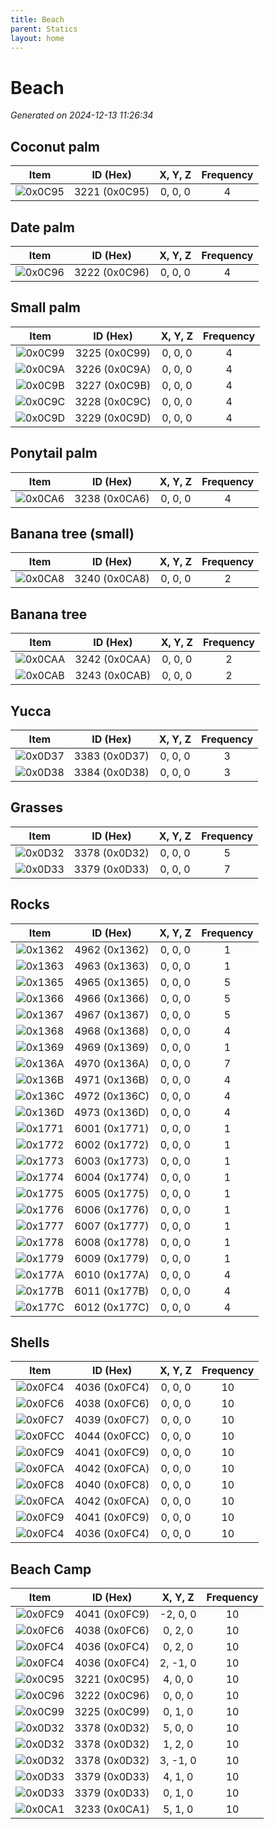 ```yaml
---
title: Beach
parent: Statics
layout: home
---
```


# Beach

_Generated on 2024-12-13 11:26:34_

## Coconut palm

| Item | ID (Hex) | X, Y, Z | Frequency |
|:----:|:--------:|:-------:|:---------:|
| ![0x0C95](../assets/statics/0x0C95.png) | 3221 (0x0C95) | 0, 0, 0 | 4 |

## Date palm

| Item | ID (Hex) | X, Y, Z | Frequency |
|:----:|:--------:|:-------:|:---------:|
| ![0x0C96](../assets/statics/0x0C96.png) | 3222 (0x0C96) | 0, 0, 0 | 4 |

## Small palm

| Item | ID (Hex) | X, Y, Z | Frequency |
|:----:|:--------:|:-------:|:---------:|
| ![0x0C99](../assets/statics/0x0C99.png) | 3225 (0x0C99) | 0, 0, 0 | 4 |
| ![0x0C9A](../assets/statics/0x0C9A.png) | 3226 (0x0C9A) | 0, 0, 0 | 4 |
| ![0x0C9B](../assets/statics/0x0C9B.png) | 3227 (0x0C9B) | 0, 0, 0 | 4 |
| ![0x0C9C](../assets/statics/0x0C9C.png) | 3228 (0x0C9C) | 0, 0, 0 | 4 |
| ![0x0C9D](../assets/statics/0x0C9D.png) | 3229 (0x0C9D) | 0, 0, 0 | 4 |

## Ponytail palm

| Item | ID (Hex) | X, Y, Z | Frequency |
|:----:|:--------:|:-------:|:---------:|
| ![0x0CA6](../assets/statics/0x0CA6.png) | 3238 (0x0CA6) | 0, 0, 0 | 4 |

## Banana tree (small)

| Item | ID (Hex) | X, Y, Z | Frequency |
|:----:|:--------:|:-------:|:---------:|
| ![0x0CA8](../assets/statics/0x0CA8.png) | 3240 (0x0CA8) | 0, 0, 0 | 2 |

## Banana tree 

| Item | ID (Hex) | X, Y, Z | Frequency |
|:----:|:--------:|:-------:|:---------:|
| ![0x0CAA](../assets/statics/0x0CAA.png) | 3242 (0x0CAA) | 0, 0, 0 | 2 |
| ![0x0CAB](../assets/statics/0x0CAB.png) | 3243 (0x0CAB) | 0, 0, 0 | 2 |

## Yucca 

| Item | ID (Hex) | X, Y, Z | Frequency |
|:----:|:--------:|:-------:|:---------:|
| ![0x0D37](../assets/statics/0x0D37.png) | 3383 (0x0D37) | 0, 0, 0 | 3 |
| ![0x0D38](../assets/statics/0x0D38.png) | 3384 (0x0D38) | 0, 0, 0 | 3 |

## Grasses

| Item | ID (Hex) | X, Y, Z | Frequency |
|:----:|:--------:|:-------:|:---------:|
| ![0x0D32](../assets/statics/0x0D32.png) | 3378 (0x0D32) | 0, 0, 0 | 5 |
| ![0x0D33](../assets/statics/0x0D33.png) | 3379 (0x0D33) | 0, 0, 0 | 7 |

## Rocks

| Item | ID (Hex) | X, Y, Z | Frequency |
|:----:|:--------:|:-------:|:---------:|
| ![0x1362](../assets/statics/0x1362.png) | 4962 (0x1362) | 0, 0, 0 | 1 |
| ![0x1363](../assets/statics/0x1363.png) | 4963 (0x1363) | 0, 0, 0 | 1 |
| ![0x1365](../assets/statics/0x1365.png) | 4965 (0x1365) | 0, 0, 0 | 5 |
| ![0x1366](../assets/statics/0x1366.png) | 4966 (0x1366) | 0, 0, 0 | 5 |
| ![0x1367](../assets/statics/0x1367.png) | 4967 (0x1367) | 0, 0, 0 | 5 |
| ![0x1368](../assets/statics/0x1368.png) | 4968 (0x1368) | 0, 0, 0 | 4 |
| ![0x1369](../assets/statics/0x1369.png) | 4969 (0x1369) | 0, 0, 0 | 1 |
| ![0x136A](../assets/statics/0x136A.png) | 4970 (0x136A) | 0, 0, 0 | 7 |
| ![0x136B](../assets/statics/0x136B.png) | 4971 (0x136B) | 0, 0, 0 | 4 |
| ![0x136C](../assets/statics/0x136C.png) | 4972 (0x136C) | 0, 0, 0 | 4 |
| ![0x136D](../assets/statics/0x136D.png) | 4973 (0x136D) | 0, 0, 0 | 4 |
| ![0x1771](../assets/statics/0x1771.png) | 6001 (0x1771) | 0, 0, 0 | 1 |
| ![0x1772](../assets/statics/0x1772.png) | 6002 (0x1772) | 0, 0, 0 | 1 |
| ![0x1773](../assets/statics/0x1773.png) | 6003 (0x1773) | 0, 0, 0 | 1 |
| ![0x1774](../assets/statics/0x1774.png) | 6004 (0x1774) | 0, 0, 0 | 1 |
| ![0x1775](../assets/statics/0x1775.png) | 6005 (0x1775) | 0, 0, 0 | 1 |
| ![0x1776](../assets/statics/0x1776.png) | 6006 (0x1776) | 0, 0, 0 | 1 |
| ![0x1777](../assets/statics/0x1777.png) | 6007 (0x1777) | 0, 0, 0 | 1 |
| ![0x1778](../assets/statics/0x1778.png) | 6008 (0x1778) | 0, 0, 0 | 1 |
| ![0x1779](../assets/statics/0x1779.png) | 6009 (0x1779) | 0, 0, 0 | 1 |
| ![0x177A](../assets/statics/0x177A.png) | 6010 (0x177A) | 0, 0, 0 | 4 |
| ![0x177B](../assets/statics/0x177B.png) | 6011 (0x177B) | 0, 0, 0 | 4 |
| ![0x177C](../assets/statics/0x177C.png) | 6012 (0x177C) | 0, 0, 0 | 4 |

## Shells

| Item | ID (Hex) | X, Y, Z | Frequency |
|:----:|:--------:|:-------:|:---------:|
| ![0x0FC4](../assets/statics/0x0FC4.png) | 4036 (0x0FC4) | 0, 0, 0 | 10 |
| ![0x0FC6](../assets/statics/0x0FC6.png) | 4038 (0x0FC6) | 0, 0, 0 | 10 |
| ![0x0FC7](../assets/statics/0x0FC7.png) | 4039 (0x0FC7) | 0, 0, 0 | 10 |
| ![0x0FCC](../assets/statics/0x0FCC.png) | 4044 (0x0FCC) | 0, 0, 0 | 10 |
| ![0x0FC9](../assets/statics/0x0FC9.png) | 4041 (0x0FC9) | 0, 0, 0 | 10 |
| ![0x0FCA](../assets/statics/0x0FCA.png) | 4042 (0x0FCA) | 0, 0, 0 | 10 |
| ![0x0FC8](../assets/statics/0x0FC8.png) | 4040 (0x0FC8) | 0, 0, 0 | 10 |
| ![0x0FCA](../assets/statics/0x0FCA.png) | 4042 (0x0FCA) | 0, 0, 0 | 10 |
| ![0x0FC9](../assets/statics/0x0FC9.png) | 4041 (0x0FC9) | 0, 0, 0 | 10 |
| ![0x0FC4](../assets/statics/0x0FC4.png) | 4036 (0x0FC4) | 0, 0, 0 | 10 |

## Beach Camp

| Item | ID (Hex) | X, Y, Z | Frequency |
|:----:|:--------:|:-------:|:---------:|
| ![0x0FC9](../assets/statics/0x0FC9.png) | 4041 (0x0FC9) | -2, 0, 0 | 10 |
| ![0x0FC6](../assets/statics/0x0FC6.png) | 4038 (0x0FC6) | 0, 2, 0 | 10 |
| ![0x0FC4](../assets/statics/0x0FC4.png) | 4036 (0x0FC4) | 0, 2, 0 | 10 |
| ![0x0FC4](../assets/statics/0x0FC4.png) | 4036 (0x0FC4) | 2, -1, 0 | 10 |
| ![0x0C95](../assets/statics/0x0C95.png) | 3221 (0x0C95) | 4, 0, 0 | 10 |
| ![0x0C96](../assets/statics/0x0C96.png) | 3222 (0x0C96) | 0, 0, 0 | 10 |
| ![0x0C99](../assets/statics/0x0C99.png) | 3225 (0x0C99) | 0, 1, 0 | 10 |
| ![0x0D32](../assets/statics/0x0D32.png) | 3378 (0x0D32) | 5, 0, 0 | 10 |
| ![0x0D32](../assets/statics/0x0D32.png) | 3378 (0x0D32) | 1, 2, 0 | 10 |
| ![0x0D32](../assets/statics/0x0D32.png) | 3378 (0x0D32) | 3, -1, 0 | 10 |
| ![0x0D33](../assets/statics/0x0D33.png) | 3379 (0x0D33) | 4, 1, 0 | 10 |
| ![0x0D33](../assets/statics/0x0D33.png) | 3379 (0x0D33) | 0, 1, 0 | 10 |
| ![0x0CA1](../assets/statics/0x0CA1.png) | 3233 (0x0CA1) | 5, 1, 0 | 10 |
